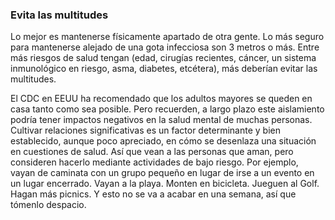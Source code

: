 ### Evita las multitudes

Lo mejor es mantenerse físicamente apartado de otra gente. Lo más seguro para mantenerse alejado de una gota infecciosa son 3 metros o más. Entre más riesgos de salud tengan (edad, cirugías recientes, cáncer, un sistema inmunológico en riesgo, asma, diabetes, etcétera), más deberían evitar las multitudes.

El CDC en EEUU ha recomendado que los adultos mayores se queden en casa tanto como sea posible. Pero recuerden, a largo plazo este aislamiento podría tener impactos negativos en la salud mental de muchas personas. Cultivar relaciones significativas es un factor determinante y bien establecido, aunque poco apreciado, en cómo se desenlaza una situación en cuestiones de salud. Así que vean a las personas que aman, pero consideren hacerlo mediante actividades de bajo riesgo. Por ejemplo, vayan de caminata con un grupo pequeño en lugar de irse a un evento en un lugar encerrado. Vayan a la playa. Monten en bicicleta. Jueguen al Golf. Hagan más picnics. Y esto no se va a acabar en una semana, así que tómenlo despacio.
